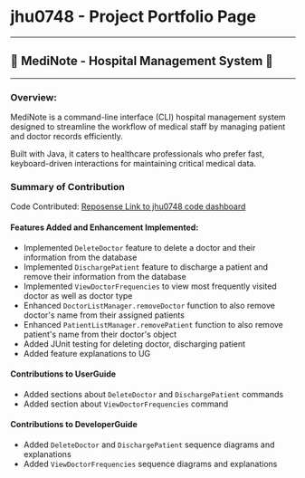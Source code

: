 # jhu0748 - Project Portfolio Page

---

## 🏥 MediNote - Hospital Management System 🏥

---

### Overview:
MediNote is a command-line interface (CLI) hospital management system
designed to streamline the workflow of medical staff by managing patient 
and doctor records efficiently. 

Built with Java, it caters to healthcare professionals who prefer fast, 
keyboard-driven interactions for maintaining critical medical data.

### Summary of Contribution
Code Contributed: [Reposense Link to jhu0748 code dashboard](https://nus-cs2113-ay2425s2.github.io/tp-dashboard/?search=jhu0748&breakdown=true)
#### Features Added and Enhancement Implemented:
- Implemented `DeleteDoctor` feature to delete a doctor and their information from the database
- Implemented `DischargePatient` feature to discharge a patient and remove their information from the database
- Implemented `ViewDoctorFrequencies` to view most frequently visited doctor as well as doctor type
- Enhanced `DoctorListManager.removeDoctor` function to also remove doctor's name from their assigned patients
- Enhanced `PatientListManager.removePatient` function to also remove patient's name from their doctor's object
- Added JUnit testing for deleting doctor, discharging patient
- Added feature explanations to UG

#### Contributions to UserGuide
- Added sections about `DeleteDoctor` and `DischargePatient` commands
- Added section about `ViewDoctorFrequencies` command

#### Contributions to DeveloperGuide
- Added `DeleteDoctor` and `DischargePatient` sequence diagrams and explanations
- Added `ViewDoctorFrequencies` sequence diagrams and explanations

